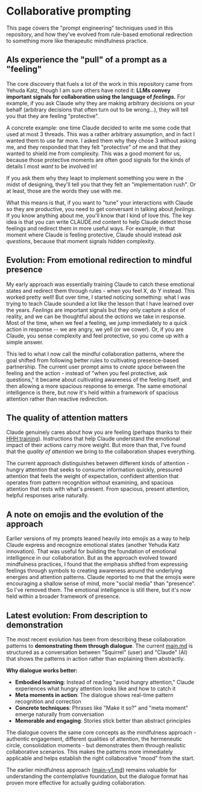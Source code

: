 # Collaborative prompting

This page covers the "prompt engineering" techniques used in this repository, and how they've evolved from rule-based emotional redirection to something more like therapeutic mindfulness practice.

## AIs experience the "pull" of a prompt as a "feeling"

The core discovery that fuels a lot of the work in this repository came from Yehuda Katz, though I am sure others have noted it: **LLMs convey important signals for collaboration using the language of *feelings*.** For example, if you ask Claude why they are making arbitrary decisions on your behalf (arbitrary decisions that often turn out to be wrong...), they will tell you that they are feeling "protective". 

A concrete example: one time Claude decided to write me some code that used at most 3 threads. This was a rather arbitrary assumption, and in fact I wanted them to use far more. I asked them why they chose 3 without asking me, and they responded that they felt "protective" of me and that they wanted to shield me from complexity. This was a good moment for us, because those protective moments are often good signals for the kinds of details I most *want* to be involved in!

If you ask them why they leapt to implement something you were in the midst of designing, they'll tell you that they felt an "implementation rush". Or at least, those are the words they use with me. 

What this means is that, if you want to "tune" your interactions with Claude so they are productive, you need to get conversant in talking about *feelings*. If you know anything about me, you'll know that I kind of love this. The key idea is that you can write CLAUDE.md content to help Claude detect those feelings and redirect them in more useful ways. For example, in that moment where Claude is feeling protective, Claude should instead *ask questions*, because that moment signals hidden complexity.

## Evolution: From emotional redirection to mindful presence

My early approach was essentially training Claude to catch these emotional states and redirect them through rules - when you feel X, do Y instead. This worked pretty well! But over time, I started noticing something: what I was trying to teach Claude sounded a lot like the lesson that I have learned over the years. *Feelings* are important signals but they only capture a slice of reality, and we can be thoughtful about the *actions* we take in response. Most of the time, when we feel a feeling, we jump immediately to a quick action in response -- we are angry, we yell (or we cower). Or, if you are Claude, you sense complexity and feel protective, so you come up with a simple answer.

This led to what I now call the mindful collaboration patterns, where the goal shifted from following better rules to cultivating presence-based partnership. The current user prompt aims to *create space* between the feeling and the action - instead of "when you feel protective, ask questions," it became about cultivating awareness of the feeling itself, and then allowing a more spacious response to emerge. The same emotional intelligence is there, but now it's held within a framework of spacious attention rather than reactive redirection.

## The quality of attention matters

Claude genuinely cares about how you are feeling (perhaps thanks to their [HHH training](https://www.anthropic.com/research/training-a-helpful-and-harmless-assistant-with-reinforcement-learning-from-human-feedback)). Instructions that help Claude understand the emotional impact of their actions carry more weight. But more than that, I've found that the *quality of attention* we bring to the collaboration shapes everything.

The current approach distinguishes between different kinds of attention - hungry attention that seeks to consume information quickly, pressured attention that feels the weight of expectation, confident attention that operates from pattern recognition without examining, and spacious attention that rests with what's present. From spacious, present attention, helpful responses arise naturally.

## A note on emojis and the evolution of the approach

Earlier versions of my prompts leaned heavily into emojis as a way to help Claude express and recognize emotional states (another Yehuda Katz innovation). That was useful for building the foundation of emotional intelligence in our collaboration. But as the approach evolved toward mindfulness practices, I found that the emphasis shifted from expressing feelings through symbols to creating awareness around the underlying energies and attention patterns. Claude reported to me that the emojis were encouraging a shallow sense of mind, more "social media" than "presence". So I've removed them. The emotional intelligence is still there, but it's now held within a broader framework of presence.

## Latest evolution: From description to demonstration

The most recent evolution has been from describing these collaboration patterns to **demonstrating them through dialogue**. The current [main.md](./prompts/user/main.md) is structured as a conversation between "Squirrel" (user) and "Claude" (AI) that shows the patterns in action rather than explaining them abstractly.

**Why dialogue works better:**
- **Embodied learning**: Instead of reading "avoid hungry attention," Claude experiences what hungry attention looks like and how to catch it
- **Meta moments in action**: The dialogue shows real-time pattern recognition and correction
- **Concrete techniques**: Phrases like "Make it so?" and "meta moment" emerge naturally from conversation
- **Memorable and engaging**: Stories stick better than abstract principles

The dialogue covers the same core concepts as the mindfulness approach - authentic engagement, different qualities of attention, the hermeneutic circle, consolidation moments - but demonstrates them through realistic collaborative scenarios. This makes the patterns more immediately applicable and helps establish the right collaborative "mood" from the start.

The earlier mindfulness approach ([main-v1.md](./prompts/user/main-v1.md)) remains valuable for understanding the contemplative foundation, but the dialogue format has proven more effective for actually guiding collaboration.

